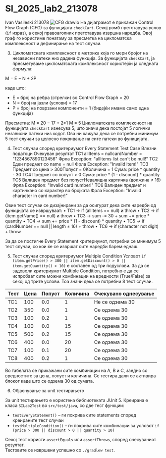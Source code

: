 # SI_2025_lab2_213078
Ivan Vasileski 213078
![CFG drawio](https://github.com/user-attachments/assets/6bf28e2a-5a0c-41dd-bb37-527cbc4754d8)
На  дијаграмот е прикажан Control Flow Graph (CFG) за функцијата `checkCart`. Секој ромб претставува услов (`if` израз), а секој правоаголник претставува извршна наредба. Овој граф го користиме понатаму за пресметка на цикломатска комплексност и дефинирање на тест случаи.

3.  Цикломатската комплексност е метрика која го мери бројот на независни патеки низ дадена функција. За функцијата `checkCart`, ја пресметуваме цикломатската комплексност користејќи ја следната формула:

M = E − N + 2P

каде што:
- E = број на ребра (стрелки) во Control Flow Graph = 20
- N = број на јазли (услови) = 17
- P = број на поврзани компоненти = 1 (бидејќи имаме само една функција)

 Пресметка:
M = 20 − 17 + 2*1
M = 5
Цикломатската комплексност на функцијата `checkCart` изнесува 5, што значи дека постојат 5 логички независни патеки низ кодот. Ова ни кажува дека се потребни минимум 5 тест случаи за целосно покривање на сите патеки во функцијата.

4. Тест случаи според критериумот Every Statement
Test Case	Влезни податоци	Очекуван резултат
TC1	allItems = nullcardNumber = "1234567890123456"	Фрла Exception: "allItems list can't be null!"
TC2	Еден предмет со name = null	Фрла Exception: "Invalid item!"
TC3	Предмет со цена > 300Попуст = 0Количина = 1	Сума: price * quantity - 30
TC4	Предмет со попуст > 0	Сума: price * (1 - discount) * quantity
TC5	Валиден предмет без попустНевалидна картичка (должина ≠ 16)	Фрла Exception: "Invalid card number!"
TC6	Валиден предмет и картичкано со карактер во бројката	Фрла Exception: "Invalid character in card number!"

Овие тест случаи се дизајнирани за да осигурат дека сите наредби од функцијата се извршуваат:
•	TC1 → if (allItems == null) и throw
•	TC2 → if (item.getName() == null) и throw
•	TC3 → sum -= 30 + sum += price * quantity
•	TC4 → sum += price * (1 - discount) * quantity
•	TC5 → if (cardNumber == null || length ≠ 16) + throw
•	TC6 → if (character not digit) + throw

За да се постигне Every Statement критериумот, потребни се минимум 5 тест случаи, со кои ќе се извршат сите наредби барем еднаш.


5. Тест случаи според критериумот Multiple Condition
Условот `if (item.getPrice() > 300 || item.getDiscount() > 0 || item.getQuantity() > 10)` е составен од три подуслови. За да се задоволи критериумот Multiple Condition, потребно е да се испробаат сите можни комбинации на вредности (True/False) за секој од трите услови. Тоа значи дека се потребни 8 тест случаи.


| Тест | Цена | Попуст | Количина | Очекувано однесување |
|------|------|--------|-----------|------------------------|
| TC1  | 100  | 0.0    | 1         | Не се одзема 30        |
| TC2  | 350  | 0.0    | 1         | Се одзема 30           |
| TC3  | 100  | 0.2    | 1         | Се одзема 30           |
| TC4  | 100  | 0.0    | 15        | Се одзема 30           |
| TC5  | 500  | 0.2    | 15        | Се одзема 30           |
| TC6  | 400  | 0.0    | 20        | Се одзема 30           |
| TC7  | 100  | 0.1    | 20        | Се одзема 30           |
| TC8  | 400  | 0.2    | 1         | Се одзема 30           |



Во табелата се прикажани сите комбинации на A, B и C, заедно со вредностите за цена, попуст и количина. Се тестира дали се активира блокот каде што се одзема 30 од сумата.

6.  Објаснување за unit тестирањето

За unit тестирањето е користена библиотеката JUnit 5. Креирана е класа `SILab2Test` во `src/test/java`, со две тест функции:
- `testEveryStatement()` – ги покрива сите statements според креираните тест случаи
- `testMultipleCondition()` – ги покрива сите комбинации за условот `if (price > 300 || discount > 0 || quantity > 10)`

Секој тест користи `assertEquals` или `assertThrows`, според очекуваниот резултат.  
Тестовите се извршени успешно со `./gradlew test`.

